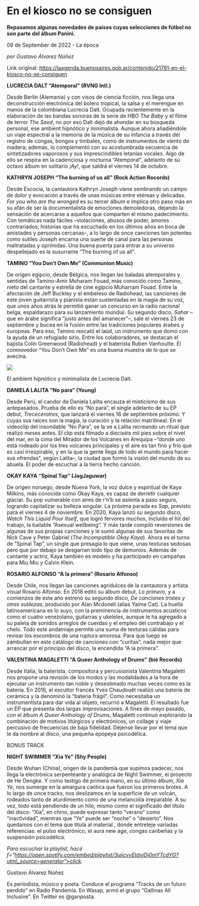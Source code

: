 # En el kiosco no se consiguen

**Repasamos algunas novedades de países cuyas selecciones de fútbol no son parte del álbum Panini.**

09 de September de 2022 - La época

_por Gustavo Álvarez Núñez_

Link original: https://laagenda.buenosaires.gob.ar/contenido/21781-en-el-kiosco-no-se-consiguen



**LUCRECIA DALT “Atemporal” (RVNG Intl.)**




Desde Berlín (Alemania) y con visos de ciencia ficción, nos llega una deconstrucción electrónica del bolero tropical, la salsa y el merengue en manos de la colombiana Lucrecia Dalt. Ocupada recientemente en la elaboración de las bandas sonoras de la serie de HBO *The Baby* y el filme de terror *The Seed*, no por eso Dalt dejó de ahondar en su búsqueda personal, ese ambient hipnótico y minimalista. Aunque ahora añadiéndole un viaje espectral a la memoria de la música de su infancia a través del registro de congas, bongos y timbales, como de instrumentos de viento de madera; además, lo complementó con su acostumbrada secuencia de sintetizadores vaporosos y sus imprescindibles letanías vocales. Algo de ello se respira en la cadenciosa y nocturna “Atemporal”, adelanto de su octavo álbum en solitario *¡Ay!*, que saldrá el viernes 14 de octubre.




**KATHRYN JOSEPH “The burning of us all” (Rock Action Records)**




Desde Escocia, la cantautora Kathryn Joseph viene sembrando un campo de dolor y evocación a través de unas músicas entre etéreas y delicadas. *For you who are the wronged* es su tercer álbum e implica otro paso más en su afán de ser la documentalista de emociones demoledoras, dejando la sensación de acercarse a aquellos que comparten el mismo padecimiento. Con temáticas nada fáciles –violaciones, abusos de poder, amores contrariados; historias que ha escuchado en los últimos años en boca de amistades y personas cercanas–, a lo largo de once canciones tan potentes como sutiles Joseph encarna una suerte de canal para las personas maltratadas y oprimidas. Una buena puerta para entrar a su universo despellejado es la susurrante “The burning of us all”.




**TAMINO “You Don’t Own Me” (Communion Music)**




De origen egipcio, desde Bélgica, nos llegan las baladas atemporales y sentidas de Tamino-Amir Moharam Fouad, más conocido como Tamino, nieto del cantante y estrella de cine egipcio Muharram Fouad. Entre la afectación de Jeff Buckley y el embeleso de Radiohead, las canciones de este joven guitarrista y pianista están sustentadas en la magia de su voz, que unos años atrás le permitió ganar un concurso en la radio nacional belga, espaldarazo para su lanzamiento mundial. Su segundo disco, *Sahar* –que en árabe significa “justo antes del amanecer”–, sale el viernes 23 de septiembre y bucea en la fusión entre las tradiciones populares árabes y europeas. Para eso, Tamino rescató el laúd, un instrumento que domó con la ayuda de un refugiado sirio. Entre los colaboradores, se destacan el bajista Colin Greenwood (Radiohead) y el baterista Ruben Vanhoutte. El conmovedor “You Don’t Own Me” es una buena muestra de lo que se avecina.




![](https://cdn.feater.me/files/images/485415/2883d9db-38cb-4a64-95cb-c5ef28441dc9.jpg)




El ambient hipnótico y minimalista de Lucrecia Dalt.




**DANIELA LALITA “No para” (Young)**




Desde Perú, el candor de Daniela Lalita encauza el misticismo de sus antepasados. Prueba de ello es “No para”, el single adelanto de su EP debut, *Trececerotres*, que lanzará el viernes 16 de septiembre próximo. Y cuyas sus raíces son la magia, la curación y la relación matrilineal. En el videoclip del insondable “No Para”, se la ve a Lalita recreando un ritual que realizó meses antes. El clip está filmado a dieciséis mil pies sobre el nivel del mar, en la cima del Mirador de los Volcanes en Arequipa –“donde uno está rodeado por los tres volcanes principales y el aire es tan fino y frío que es casi irrespirable, y en la que la gente llega de todo el mundo para hacer sus ofrendas”, según Lalita–, la ciudad que formó la visión del mundo de su abuela. El poder de escuchar a la tierra hecho canción.




**OKAY KAYA “Spinal Tap” (JagJaguwar)**




De origen noruego, desde Nueva York, la voz dulce y espiritual de Kaya Milkins, más conocida como Okay Kaya, es capaz de derretir cualquier glaciar. Su pop vulnerable con aires de r’n’b se asienta a paso seguro, logrando capitalizar su belleza singular. La próxima parada es *Sap*, previsto para el viernes 4 de noviembre. En 2020, Kaya lanzó su segundo disco, *Watch This Liquid Pour Itself*, que logró fervores muchos, incluido el hit del trabajo, la bailable “Asexual wellbeing”. Y más tarde compiló reversiones de algunas de sus propias canciones y le sumó algunas de sus favoritas de Nick Cave y Peter Gabriel (*The Incompatible Okay Kaya*). Ahora es el turno de ”Spinal Tap”, un single que presagia lo que viene, unas texturas sedosas pero que por debajo se desgarran todo tipo de demonios. Además de cantante y actriz, Kaya también es modelo y ha participado en campañas para Miu Miu y Calvin Klein.




**ROSARIO ALFONSO “A la primera” (Rosario Alfonso)**




Desde Chile, nos llegan las canciones agridulces de la cantautora y artista visual Rosario Alfonso. En 2018 editó su álbum debut, *Lo primero*, y a comienzos de este año estrenó su segundo disco, *De canciones tristes y otras sutilezas*, producido por Alan Mcdonell (alias Yaima Cat). La huella latinoamericana es lo suyo, con la preminencia de instrumentos acústicos como el cuatro venezolano, guitarras y ukeleles, aunque le ha agregado a su paleta de sonidos arreglos de cuerdas y el empleo del contrabajo y el chelo. Todo este andamiaje permite una suma de texturas cálidas para revisar los escombros de una ruptura amorosa. Para que luego se zambullan en este catálogo de canciones con “curitas”, nada mejor que arrancar por el principio del disco, la encendida “A la primera”.




**VALENTINA MAGALETTI “A Queer Anthology of Drums” (bié Records)**




Desde Italia, la baterista, compositora y percusionista Valentina Magaletti nos propone una revisión de los modos y las modalidades a la hora de ejecutar un instrumento tan noble y desestimado muchas veces como es la batería. En 2016, el escultor francés Yves Chaudouët realizó una batería de cerámica y la denominó la “batería frágil”. Como necesitaba un instrumentista para dar vida al objeto, recurrió a Magaletti. El resultado fue un EP que presenta dos largas improvisaciones. A fines de mayo pasado, con el álbum *A Queer Anthology of Drums*, Magaletti continuó explorando la combinación de motivos litúrgicos y electrónicos, un collage y viaje percusivo de frecuencias de baja fidelidad. Déjense llevar por el tema que le da nombre al disco, una pequeña epopeya psicodélica.




BONUS TRACK




**NIGHT SWIMMER “Xia Ye” (Shy People)**




Desde Wuhan (China), origen de la pandemia que supimos padecer, nos llega la electrónica serpenteante y analógica de Night Swimmer, el proyecto de He Dengke. Y como testigo de primera mano, en su último álbum, *Xia Ye*, nos sumerge en la amargura caótica que fueron los primeros brotes. A lo largo de once tracks, nos deslizamos en la superficie de un volcán, rodeados tanto de aturdimiento como de una melancolía irreparable. A su vez, todo está pendiendo de un hilo, mismo como el significado del título del disco: “Xia”, en chino, puede expresar tanto “verano” como “inactividad”, mientras que “Ye” puede ser “noche” o “desierto”. Nos quedamos con el tema que titula al material , donde entreteje variadas referencias: el pulso electrónico, el aura new age, congas caribeñas y la suspensión psicodélica.




*Para escuchar la playlist, hacé f="https://open.spotify.com/embed/playlist/3ujicvvEtdviDj0mYTcdYG?utm\_source=generator">click.*



Gustavo Álvarez Núñez




Es periodista, músico y poeta. Conduce el programa “Tracks de un futuro perdido” en Radio Pandemia. En Wasap, armó el grupo “Gallinas All Inclusive”. En Twitter es @ganposta.



